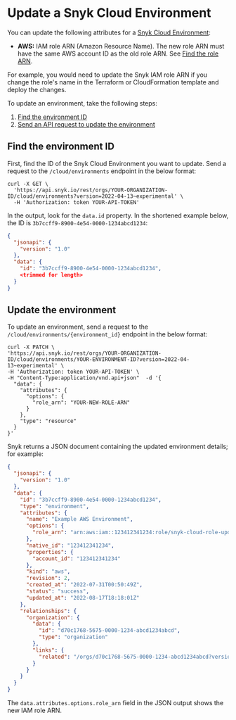 # Update a Snyk Cloud Environment

You can update the following attributes for a [Snyk Cloud Environment](snyk-cloud-concepts.md#environments):

* **AWS:** IAM role ARN (Amazon Resource Name). The new role ARN must have the same AWS account ID as the old role ARN. See [Find the role ARN](getting-started-with-snyk-cloud-aws/snyk-cloud-for-aws-api/step-3-create-and-scan-a-snyk-cloud-environment.md#find-the-role-arn).

For example, you would need to update the Snyk IAM role ARN if you change the role's name in the Terraform or CloudFormation template and deploy the changes.

To update an environment, take the following steps:

1. [Find the environment ID](update-a-snyk-cloud-environment.md#find-the-environment-id)
2. [Send an API request to update the environment](update-a-snyk-cloud-environment.md#update-the-environment)

## Find the environment ID

First, find the ID of the Snyk Cloud Environment you want to update. Send a request to the `/cloud/environments` endpoint in the below format:

```
curl -X GET \
  'https://api.snyk.io/rest/orgs/YOUR-ORGANIZATION-ID/cloud/environments?version=2022-04-13~experimental' \
  -H 'Authorization: token YOUR-API-TOKEN'
```

In the output, look for the `data.id` property. In the shortened example below, the ID is `3b7ccff9-8900-4e54-0000-1234abcd1234`:

```json
{
  "jsonapi": {
    "version": "1.0"
  },
  "data": {
    "id": "3b7ccff9-8900-4e54-0000-1234abcd1234",
    <trimmed for length>
  }
}
```

## Update the environment

To update an environment, send a request to the `/cloud/environments/{environment_id}` endpoint in the below format:

```
curl -X PATCH \
'https://api.snyk.io/rest/orgs/YOUR-ORGANIZATION-ID/cloud/environments/YOUR-ENVIRONMENT-ID?version=2022-04-13~experimental' \
-H 'Authorization: token YOUR-API-TOKEN' \
-H "Content-Type:application/vnd.api+json"  -d '{
  "data": {
    "attributes": {
      "options": {
        "role_arn": "YOUR-NEW-ROLE-ARN"
      }
    },
    "type": "resource"
  }
}'
```

Snyk returns a JSON document containing the updated environment details; for example:

```json
{
  "jsonapi": {
    "version": "1.0"
  },
  "data": {
    "id": "3b7ccff9-8900-4e54-0000-1234abcd1234",
    "type": "environment",
    "attributes": {
      "name": "Example AWS Environment",
      "options": {
        "role_arn": "arn:aws:iam::123412341234:role/snyk-cloud-role-updated"
      },
      "native_id": "123412341234",
      "properties": {
        "account_id": "123412341234"
      },
      "kind": "aws",
      "revision": 2,
      "created_at": "2022-07-31T00:50:49Z",
      "status": "success",
      "updated_at": "2022-08-17T18:18:01Z"
    },
    "relationships": {
      "organization": {
        "data": {
          "id": "d70c1768-5675-0000-1234-abcd1234abcd",
          "type": "organization"
        },
        "links": {
          "related": "/orgs/d70c1768-5675-0000-1234-abcd1234abcd?version=2022-04-13~experimental"
        }
      }
    }
  }
}
```

The `data.attributes.options.role_arn` field in the JSON output shows the new IAM role ARN.
